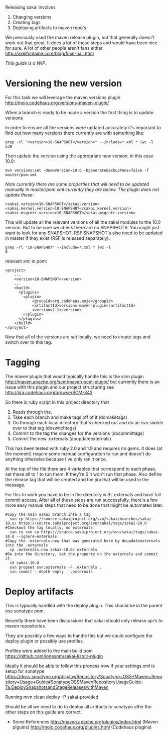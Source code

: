 Releasing sakai involves 
1. Changing versions 
2. Creating tags 
3. Deploying artifacts to maven repo's.

We previously used the maven release plugin, but that generally doesn't work out that great. It does a lot of these steps and would have been nice for sure. A lot of other people aren't fans either. http://axelfontaine.com/blog/final-nail.html

*This guide is a WIP.*

# Versioning the new version
For this task we will leverage the maven versions plugin http://mojo.codehaus.org/versions-maven-plugin/

When a branch is ready to be made a version the first thing is to update versions

In order to ensure all the versions were updated accurately it's important to find out how many versions there currently are with something like:
```
grep -rl "<version>10-SNAPSHOT</version>" --include=*.xml * |wc -l
539
``` 

Then update the version using the appropriate new version, in this case 10.0:
```
mvn versions:set -DnewVersion=10.0 -DgenerateBackupPoms=false -f master/pom.xml
```

*Note currently there are some properties that will need to be updated manually in master/pom.xml currently they are below. The plugin does not update these:*
```
<sakai.version>10-SNAPSHOT</sakai.version>
<sakai.kernel.version>10-SNAPSHOT</sakai.kernel.version>
<sakai.msgcntr.version>10-SNAPSHOT</sakai.msgcntr.version>
```

This will update all the relevant versions of all the sakai modules to the 10.0 version. But to be sure we check there are no SNAPSHOTS. You might just want to look for any SNAPSHOT. RSF SNAPSHOT's also need to be updated in master if they exist (RSF is released separately).

```
grep -rl "10-SNAPSHOT" --include=*.xml * |wc -l
0
```
relevant xml in pom:
```
<project>
    ...
    <version>10-SNAPSHOT</version>
    ...
    <build>
      <plugins>
        <plugin>
            <groupId>org.codehaus.mojo</groupId>
            <artifactId>versions-maven-plugin</artifactId>
            <version>2.1</version>
        </plugin>
      </plugins>
    </build>
</project>
```

Now that all of the versions are set locally, we need to create tags and switch over to this tag.

# Tagging
The maven plugin that would typically handle this is the scm plugin http://maven.apache.org/scm/maven-scm-plugin/ but currently there is an issue with this plugin and our project structuring see http://jira.codehaus.org/browse/SCM-342.

So there is ruby script in this project directory that

1. Reads through the.
2. Take each branch and make tags off of it (domaketags)
3. Go through each local directory that's checked out and do an svn switch over to that tag (doswitchtags)
4. Commit to the tag the changes for the versions (docommittags)
5. Commit the new .externals (doupdateexternals)

This has been tested with ruby 2.0 and 1.9 and requires no gems. It does (at the moment) require some manual configuration to run and doesn't do anything otherwise because I've only ran it once.

At the top of the file there are 4 variables that correspond to each phase, set these all to 1 to run them. If they're 0 it won't run that phase. Also define the release tag that will be created and the jira that will be used in the message.

For this to work you have to be in the directory with .externals and have full commit access. After all of these steps are run successfully, there's a few more easy manual steps that need to be done that might be automated later.

```
#Copy the main sakai branch into a tag
  svn cp https://source.sakaiproject.org/svn/sakai/branches/sakai-10.x/ https://source.sakaiproject.org/svn/sakai/tags/sakai-10.0
#Checkout the tag locally, no externals
  svn co svn co https://source.sakaiproject.org/svn/sakai/tags/sakai-10.0 --ignore-externals
#Copy the .externals.new that was generated here by doupdateexternals into the .externals
  cp .externals.new sakai-10.0/.externals
#Do into the directory, set the property on the externals and commit it
  cd sakai-10.0
  svn propset svn:externals -F .externals .
  svn commit --depth empty . .externals 
```

# Deploy artifacts
This is typically handled with the deploy plugin. This should be in the parent oss sonatype pom.

Recently there have been discussions that sakai should only release api's to maven repositories.

They are possibly a few ways to handle this but we could configure the deploy
plugin or possibly use profiles.

Profiles were added to the main build pom
https://github.com/jonespm/sakai-listdir-plugin

Ideally it should be able to follow this process now if your settings.xml is setup for sonatype
https://docs.sonatype.org/display/Repository/Sonatype+OSS+Maven+Repository+Usage+Guide#SonatypeOSSMavenRepositoryUsageGuide-7a.DeploySnapshotsandStageReleaseswithMaven

Running mvn clean deploy -P sakai-provided

Should be all we need to do to deploy all artifacts to sonatype after the other steps on this guide are correct.

- Some References
http://maven.apache.org/plugins/index.html (Maven plguins)
http://mojo.codehaus.org/plugins.html (Codehaus plugins)
